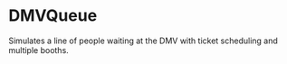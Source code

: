 # DMVQueue
Simulates a line of people waiting at the DMV with ticket scheduling and multiple booths.
